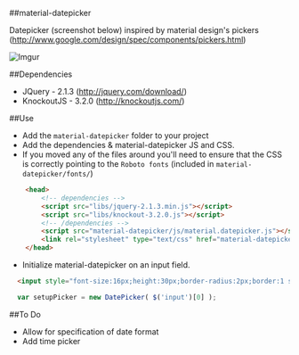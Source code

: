 ##material-datepicker

Datepicker (screenshot below) inspired by material design's pickers (http://www.google.com/design/spec/components/pickers.html) 

![Imgur](http://i.imgur.com/0UpiN52.png?1)

##Dependencies
* JQuery - 2.1.3 (http://jquery.com/download/)
* KnockoutJS - 3.2.0 (http://knockoutjs.com/)

##Use
* Add the `material-datepicker` folder to your project
* Add the dependencies & material-datepicker JS and CSS.
* If you moved any of the files around you'll need to ensure that the CSS is correctly pointing to the `Roboto fonts` (included in `material-datepicker/fonts/`)

```html
	<head>
		<!-- dependencies -->
		<script src="libs/jquery-2.1.3.min.js"></script>
		<script src="libs/knockout-3.2.0.js"></script>
		<!-- /dependencies -->
		<script src="material-datepicker/js/material.datepicker.js"></script>
		<link rel="stylesheet" type="text/css" href="material-datepicker/css/material.datepicker.css">
	</head>
```

* Initialize material-datepicker on an input field.

```html
  <input style="font-size:16px;height:30px;border-radius:2px;border:1 solid gray;padding:0px 10px">
```

```javascript
  var setupPicker = new DatePicker( $('input')[0] );
```

##To Do
* Allow for specification of date format
* Add time picker



